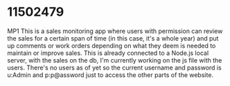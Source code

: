 # 11502479
MP1
This is a sales monitoring app where users with permission can review the sales for a certain span of time (in this case, it's a whole year)
and put up comments or work orders depending on what they deem is needed to maintain or improve sales.
This is already connected to a Node.js local server, with the sales on the db, I'm currently working on the js file with the users.
There's no users as of yet so the current username and password is u:Admin and p:p@assword just to access the other parts of the website.
